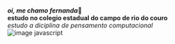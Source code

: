 <br/>***oi, me chamo fernanda***&#128242;
<br/>**estudo no colegio estadual do campo de rio do couro**
<br/>*estudo a diciplina de pensamento computacional*
<br/>![image javascript](https://www.google.com/url?sa=i&url=https%3A%2F%2Frockcontent.com%2Fbr%2Fblog%2Fjavascript%2F&psig=AOvVaw2mFaTPh5uwfPqvdDAatB92&ust=1668857490810000&source=images&cd=vfe&ved=0CBAQjRxqFwoTCLCvluXQt_sCFQAAAAAdAAAAABAD)
